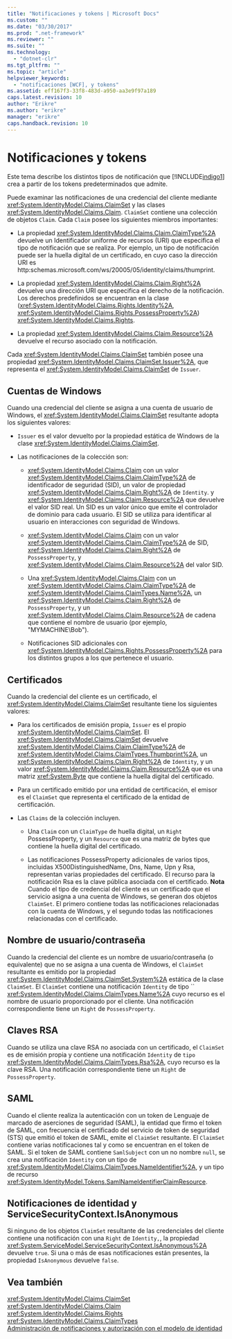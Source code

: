 ```yaml
---
title: "Notificaciones y tokens | Microsoft Docs"
ms.custom: ""
ms.date: "03/30/2017"
ms.prod: ".net-framework"
ms.reviewer: ""
ms.suite: ""
ms.technology: 
  - "dotnet-clr"
ms.tgt_pltfrm: ""
ms.topic: "article"
helpviewer_keywords: 
  - "notificaciones [WCF], y tokens"
ms.assetid: eff167f3-33f8-483d-a950-aa3e9f97a189
caps.latest.revision: 10
author: "Erikre"
ms.author: "erikre"
manager: "erikre"
caps.handback.revision: 10
---
```

# Notificaciones y tokens
Este tema describe los distintos tipos de notificación que [!INCLUDE[indigo1](../../../../includes/indigo1-md.md)] crea a partir de los tokens predeterminados que admite.  
  
 Puede examinar las notificaciones de una credencial del cliente mediante <xref:System.IdentityModel.Claims.ClaimSet> y las clases <xref:System.IdentityModel.Claims.Claim>.  `ClaimSet` contiene una colección de objetos `Claim`.  Cada `Claim` posee los siguientes miembros importantes:  
  
-   La propiedad <xref:System.IdentityModel.Claims.Claim.ClaimType%2A> devuelve un Identificador uniforme de recursos \(URI\) que especifica el tipo de notificación que se realiza.  Por ejemplo, un tipo de notificación puede ser la huella digital de un certificado, en cuyo caso la dirección URI es http:schemas.microsoft.com\/ws\/20005\/05\/identity\/claims\/thumprint.  
  
-   La propiedad <xref:System.IdentityModel.Claims.Claim.Right%2A> devuelve una dirección URI que especifica el derecho de la notificación.  Los derechos predefinidos se encuentran en la clase \(<xref:System.IdentityModel.Claims.Rights.Identity%2A>, <xref:System.IdentityModel.Claims.Rights.PossessProperty%2A>\) <xref:System.IdentityModel.Claims.Rights>.  
  
-   La propiedad <xref:System.IdentityModel.Claims.Claim.Resource%2A> devuelve el recurso asociado con la notificación.  
  
 Cada <xref:System.IdentityModel.Claims.ClaimSet> también posee una propiedad <xref:System.IdentityModel.Claims.ClaimSet.Issuer%2A>, que representa el <xref:System.IdentityModel.Claims.ClaimSet> de `Issuer`.  
  
## Cuentas de Windows  
 Cuando una credencial del cliente se asigna a una cuenta de usuario de Windows, el <xref:System.IdentityModel.Claims.ClaimSet> resultante adopta los siguientes valores:  
  
-   `Issuer` es el valor devuelto por la propiedad estática de Windows de la clase <xref:System.IdentityModel.Claims.ClaimSet>.  
  
-   Las notificaciones de la colección son:  
  
    -   <xref:System.IdentityModel.Claims.Claim> con un valor <xref:System.IdentityModel.Claims.Claim.ClaimType%2A> de identificador de seguridad \(SID\), un valor de propiedad <xref:System.IdentityModel.Claims.Claim.Right%2A> de `Identity`. y <xref:System.IdentityModel.Claims.Claim.Resource%2A> que devuelve el valor SID real.  Un SID es un valor único que emite el controlador de dominio para cada usuario.  El SID se utiliza para identificar al usuario en interacciones con seguridad de Windows.  
  
    -   <xref:System.IdentityModel.Claims.Claim> con un valor <xref:System.IdentityModel.Claims.Claim.ClaimType%2A> de SID, <xref:System.IdentityModel.Claims.Claim.Right%2A> de `PossessProperty`, y <xref:System.IdentityModel.Claims.Claim.Resource%2A> del valor SID.  
  
    -   Una <xref:System.IdentityModel.Claims.Claim> con un <xref:System.IdentityModel.Claims.Claim.ClaimType%2A> de <xref:System.IdentityModel.Claims.ClaimTypes.Name%2A>, un <xref:System.IdentityModel.Claims.Claim.Right%2A> de `PossessProperty`, y un <xref:System.IdentityModel.Claims.Claim.Resource%2A> de cadena que contiene el nombre de usuario \(por ejemplo, "MYMACHINE\\Bob"\).  
  
    -   Notificaciones SID adicionales con <xref:System.IdentityModel.Claims.Rights.PossessProperty%2A> para los distintos grupos a los que pertenece el usuario.  
  
## Certificados  
 Cuando la credencial del cliente es un certificado, el <xref:System.IdentityModel.Claims.ClaimSet> resultante tiene los siguientes valores:  
  
-   Para los certificados de emisión propia, `Issuer` es el propio <xref:System.IdentityModel.Claims.ClaimSet>.  El <xref:System.IdentityModel.Claims.ClaimSet> devuelve <xref:System.IdentityModel.Claims.Claim.ClaimType%2A> de <xref:System.IdentityModel.Claims.ClaimTypes.Thumbprint%2A>, un <xref:System.IdentityModel.Claims.Claim.Right%2A> de `Identity`, y un valor <xref:System.IdentityModel.Claims.Claim.Resource%2A> que es una matriz <xref:System.Byte> que contiene la huella digital del certificado.  
  
-   Para un certificado emitido por una entidad de certificación, el emisor es el `ClaimSet` que representa el certificado de la entidad de certificación.  
  
-   Las `Claims` de la colección incluyen.  
  
    -   Una `Claim` con un `ClaimType` de huella digital, un `Right` PossessProperty, y un `Resource` que es una matriz de bytes que contiene la huella digital del certificado.  
  
    -   Las notificaciones PossessProperty adicionales de varios tipos, incluidas X500DistinguishedName, Dns, Name, Upn y Rsa, representan varias propiedades del certificado.  El recurso para la notificación Rsa es la clave pública asociada con el certificado. **Nota** Cuando el tipo de credencial del cliente es un certificado que el servicio asigna a una cuenta de Windows, se generan dos objetos `ClaimSet`.  El primero contiene todas las notificaciones relacionadas con la cuenta de Windows, y el segundo todas las notificaciones relacionadas con el certificado.  
  
## Nombre de usuario\/contraseña  
 Cuando la credencial del cliente es un nombre de usuario\/contraseña \(o equivalente\) que no se asigna a una cuenta de Windows, el `ClaimSet` resultante es emitido por la propiedad <xref:System.IdentityModel.Claims.ClaimSet.System%2A> estática de la clase `ClaimSet`.  El `ClaimSet` contiene una notificación `Identity` de tipo `` <xref:System.IdentityModel.Claims.ClaimTypes.Name%2A> cuyo recurso es el nombre de usuario proporcionado por el cliente.  Una notificación correspondiente tiene un `Right` de `PossessProperty`.  
  
## Claves RSA  
 Cuando se utiliza una clave RSA no asociada con un certificado, el `ClaimSet` es de emisión propia y contiene una notificación `Identity` de `` tipo `` <xref:System.IdentityModel.Claims.ClaimTypes.Rsa%2A>, cuyo recurso es la clave RSA.  Una notificación correspondiente tiene un  `Right` de `PossessProperty`.  
  
## SAML  
 Cuando el cliente realiza la autenticación con un token de Lenguaje de marcado de aserciones de seguridad \(SAML\), la entidad que firmo el token de SAML, con frecuencia el certificado del servicio de token de seguridad \(STS\) que emitió el token de SAML, emite el `ClaimSet` resultante.  El `ClaimSet` contiene varias notificaciones tal y como se encuentran en el token de SAML.  Si el token de SAML contiene `SamlSubject` con un no nombre `null`, se crea una notificación `Identity` con un tipo de <xref:System.IdentityModel.Claims.ClaimTypes.NameIdentifier%2A>, y un tipo de recurso <xref:System.IdentityModel.Tokens.SamlNameIdentifierClaimResource>.  
  
## Notificaciones de identidad y ServiceSecurityContext.IsAnonymous  
 Si ninguno de los objetos `ClaimSet` resultante de las credenciales del cliente contiene una notificación con una `Right` de `Identity,`, la propiedad <xref:System.ServiceModel.ServiceSecurityContext.IsAnonymous%2A> devuelve `true`.  Si una o más de esas notificaciones están presentes, la propiedad `IsAnonymous` devuelve `false`.  
  
## Vea también  
 <xref:System.IdentityModel.Claims.ClaimSet>   
 <xref:System.IdentityModel.Claims.Claim>   
 <xref:System.IdentityModel.Claims.Rights>   
 <xref:System.IdentityModel.Claims.ClaimTypes>   
 [Administración de notificaciones y autorización con el modelo de identidad](../../../../docs/framework/wcf/feature-details/managing-claims-and-authorization-with-the-identity-model.md)
